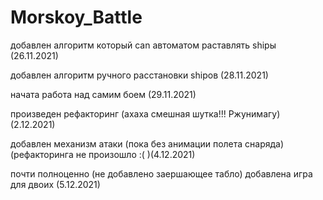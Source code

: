 # Morskoy_Battle
добавлен алгоритм который can автоматом раставлять shipы (26.11.2021)

добавлен алгоритм ручного расстановки shipов (28.11.2021)

начата работа над самим боем (29.11.2021)

произведен рефакторинг (ахаха смешная шутка!!! Ржунимагу) (2.12.2021)

добавлен механизм атаки (пока без анимации полета снаряда) (рефакторинга не произошло :( )(4.12.2021)

почти полноценно (не добавлено заершающее табло) добавлена игра для двоих (5.12.2021)

